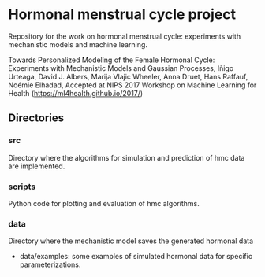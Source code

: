 # Hormonal menstrual cycle project

Repository for the work on hormonal menstrual cycle: experiments with mechanistic models and machine learning.

Towards Personalized Modeling of the Female Hormonal Cycle: Experiments with Mechanistic Models and Gaussian Processes, Iñigo Urteaga, David J. Albers, Marija Vlajic Wheeler, Anna Druet, Hans Raffauf, Noémie Elhadad, Accepted at NIPS 2017 Workshop on Machine Learning for Health (https://ml4health.github.io/2017/)

## Directories

### src

Directory where the algorithms for simulation and prediction of hmc data are implemented.

### scripts

Python code for plotting and evaluation of hmc algorithms.

### data

Directory where the mechanistic model saves the generated hormonal data

- data/examples: some examples of simulated hormonal data for specific parameterizations.
